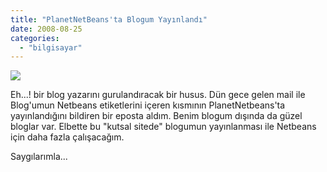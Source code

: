 ```yaml
---
title: "PlanetNetBeans'ta Blogum Yayınlandı"
date: 2008-08-25
categories: 
  - "bilgisayar"
---
```


![](/images/planet-logo-1.png)

Eh...! bir blog yazarını gurulandıracak bir husus. Dün gece gelen mail ile Blog'umun Netbeans etiketlerini içeren kısmının PlanetNetbeans'ta yayınlandığını bildiren bir eposta aldım. Benim blogum dışında da güzel bloglar var. Elbette bu "kutsal sitede" blogumun yayınlanması ile Netbeans için daha fazla çalışacağım.

Saygılarımla...
